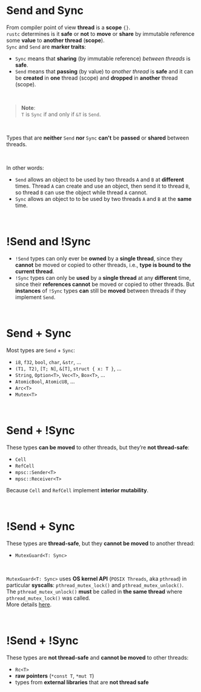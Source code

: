 # Send and Sync
From compiler point of view **thread** is a **scope** `{}`.<br>
`rustc` determines is it **safe** or **not** to **move** or **share** by immutable reference some **value** to **another thread** (**scope**).<br>
`Sync` and `Send` are **marker traits**:
- `Sync` means that **sharing** (by immutable reference) *between threads* is **safe**.
- `Send` means that **passing** (by value) to *another thread* is **safe** and it can be **created** in **one** thread (scope) and **dropped** in **another** thread (scope).

<br>

> **Note**:<br>
> `T` is `Sync` if and only if `&T` is `Send`.

<br>

Types that are **neither** `Send` **nor** `Sync` **can't** be **passed** or **shared** between threads.<br>

<br>

In other words:
- `Send` allows an object to be used by two threads `A` and `B` at **different** times. Thread `A` can create and use an object, then send it to thread `B`, so thread `B` can use the object while thread `A` cannot.
- `Sync` allows an object to to be used by two threads `A` and `B` at the **same** time.

<br>

# !Send and !Sync
- `!Send` types can only ever be **owned** by a **single thread**, since they **cannot** be moved or copied to other threads, i.e., **type is bound to the current thread**.
- `!Sync` types can only be **used** by a **single thread** at any **different** time, since their **references cannot** be moved or copied to other threads. But **instances** of `!Sync` types **can** still be **moved** between threads if they implement `Send`.

<br>

# Send + Sync
Most types are `Send` + `Sync`:
- `i8`, `f32`, `bool`, `char`, `&str`, ...
- `(T1, T2)`, `[T; N]`, `&[T]`, `struct { x: T }`, ...
- `String`, `Option<T>`, `Vec<T>`, `Box<T>`, ...
- `AtomicBool`, `AtomicU8`, ...
- `Arc<T>`
- `Mutex<T>`

<br>

# Send + !Sync
These types **can be moved** to other threads, but they’re **not thread-safe**:
  - `Cell`
  - `RefCell`
  - `mpsc::Sender<T>`
  - `mpsc::Receiver<T>`

Because `Cell` and `RefCell` implement **interior mutability**.

<br>

# !Send + Sync
These types are **thread-safe**, but they **cannot be moved** to another thread:
- `MutexGuard<T: Sync>`

<br>

`MutexGuard<T: Sync>` uses **OS kernel API** (`POSIX Threads`, aka `pthread`) in particular **syscalls**: `pthread_mutex_lock()` and `pthread_mutex_unlock()`.<br>
The `pthread_mutex_unlock()` **must** be called in **the same thread** where `pthread_mutex_lock()` was called.<br>
More details [here](https://whenderson.dev/blog/rust-mutexes/).

<br>

# !Send + !Sync
These types are **not thread-safe** and **cannot be moved** to other threads:
  - `Rc<T>`
  - **raw pointers** (`*const T`, `*mut T`)
  - types from **external libraries** that are **not thread safe**
